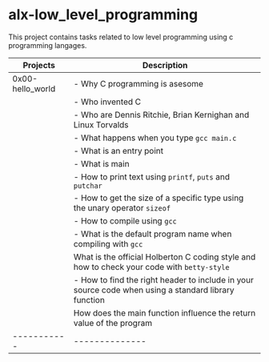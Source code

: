 # alx-low\_level\_programming

This project contains tasks related to low level programming using c programming langages. 

| Projects | Description |
| -------- | ----------- |
| 0x00-hello\_world | - Why C programming is asesome |
|		    | - Who invented C |
|		    | - Who are Dennis Ritchie, Brian Kernighan and Linux Torvalds |
|		    | - What happens when you type `gcc main.c` |
|		    | - What is an entry point |
|		    | - What is main |
|	 	    | - How to print text using `printf`, `puts` and `putchar` |
|		    | - How to get the size of a specific type using the unary operator `sizeof` |
|		    | - How to compile using `gcc` |
|		    | - What is the default program name when compiling with `gcc` |
|		    | What is the official Holberton C coding style and how to check your code with `betty-style` |
| 		    | - How to find the right header to include in your source code when using a standard library function |
|		    | How does the main function influence the return value of the program |
| ----------- | -------------- |
